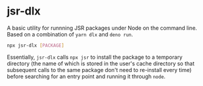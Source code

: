 # jsr-dlx

A basic utility for runnning JSR packages under Node on the command line. Based on a combination
of `yarn dlx` and `deno run`.

```sh
npx jsr-dlx [PACKAGE]
```

Essentially, `jsr-dlx` calls `npx jsr` to install the package to a temporary directory (the name
of which is stored in the user's cache directory so that subsequent calls to the same package
don't need to re-install every time) before searching for an entry point and running it through
`node`.